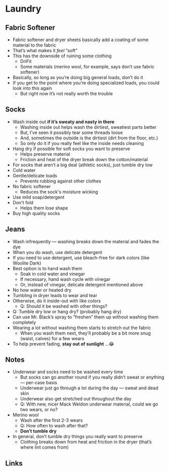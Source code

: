 # Laundry

## Fabric Softener

- Fabric softener and dryer sheets basically add a coating of some material to the fabric
- That’s what makes it _feel_ “soft”
- This has the downside of ruining some clothing
  - DriFit
  - Some materials (merino wool, for example, says don’t use fabric softener)
- Basically, so long as you’re doing big general loads, don’t do it
- If you get to the point where you’re doing specialized loads, you could look into this again
  - But right now it’s not really worth the trouble

## Socks

- Wash inside out **if it’s sweaty and nasty in there**
  - Washing inside out helps wash the dirtiest, sweatiest parts better
  - But, I’ve seen it possibly tear some threads loose
  - And, sometimes the outside is the dirtiest (dirt from the floor, etc.)
  - So only do it if you really feel like the inside needs cleaning
- Hang dry if possible for soft socks you want to preserve
  - Helps preserve material
  - Friction and heat of the dryer break down the cotton/material
- For socks that aren’t a big deal (athletic socks), just tumble dry low
- Cold water
- Gentle/delicate loads
  - Prevents rubbing against other clothes
- No fabric softener
  - Reduces the sock's moisture wicking
- Use mild soap/detergent
- Don't fold
  - Helps them lose shape
- Buy high quality socks

## Jeans

- Wash infrequently — washing breaks down the material and fades the dye
- When you do wash, use delicate detergent
- If you need to use detergent, use bleach-free for dark colors (like Woolite Dark)
- Best option is to hand wash them
  - Soak in cold water and vinegar
  - If necessary, hand wash cycle with vinegar
  - Or, instead of vinegar, delicate detergent mentioned above
- No how water or heated dry
- Tumbling in dryer leads to wear and tear
- Otherwise, do it inside-out with like colors
  - Q: Should it be washed with other things?
- Q: Tumble dry low or hang dry? (probably hang dry)
- Can use Mr. Black’s spray to “freshen” them up without washing them completely
- Wearing a lot without washing them starts to stretch out the fabric
  - When you wash them next, they’ll probably be a bit more snug (waist, calves) for a few wears
- To help prevent fading, **stay out of sunlight** …😂

## Notes

- Underwear and socks need to be washed every time
  - But socks can go another round if you really didn’t sweat or anything — per-case basis
  - Underwear just go through a lot during the day — sweat and dead skin
  - Underwear also get stretched out throughout the day
  - Q: With new, nicer Mack Weldon underwear material, could we go two wears, or no?
- Merino wool
  - Wash after the first 2-3 wears
  - Q: How often to wash after that?
  - **Don’t tumble dry**
- In general, don’t tumble dry things you really want to preserve
  - Clothing breaks down from heat and friction in the dryer (that’s where lint comes from)

## Links
